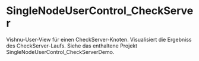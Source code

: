 # SingleNodeUserControl_CheckServer
Vishnu-User-View für einen CheckServer-Knoten. Visualisiert die Ergebniss des CheckServer-Laufs.
Siehe das enthaltene Projekt SingleNodeUserControl_CheckServerDemo.
